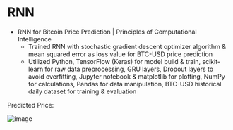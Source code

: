 # RNN

* RNN for Bitcoin Price Prediction | Principles of Computational Intelligence
  * Trained RNN with stochastic gradient descent optimizer algorithm & mean squared error as loss value for BTC-USD price prediction
  * Utilized Python, TensorFlow (Keras) for model build & train, scikit-learn for raw data preprocessing, GRU layers, Dropout layers to avoid overfitting, Jupyter notebook & matplotlib for plotting, NumPy for calculations, Pandas for data manipulation, BTC-USD historical daily dataset for training & evaluation  

Predicted Price:

![image](https://github.com/amirbelbasi/recurrent-neural-network/assets/58425120/0c5e4826-7d0c-4fac-b623-ef5b86efb476)
